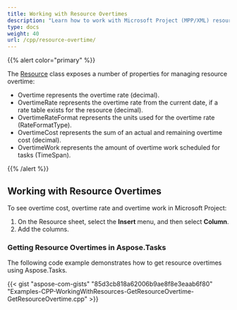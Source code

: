 ```yaml
---
title: Working with Resource Overtimes
description: "Learn how to work with Microsoft Project (MPP/XML) resource overtimes using Aspose.Tasks for C++."
type: docs
weight: 40
url: /cpp/resource-overtime/
---
```


{{% alert color="primary" %}} 

The [Resource](https://apireference.aspose.com/tasks/cpp/class/aspose.tasks.resource) class exposes a number of properties for managing resource overtime:

- Overtime represents the overtime rate (decimal).
- OvertimeRate represents the overtime rate from the current date, if a rate table exists for the resource (decimal).
- OvertimeRateFormat represents the units used for the overtime rate (RateFormatType).
- OvertimeCost represents the sum of an actual and remaining overtime cost (decimal).
- OvertimeWork represents the amount of overtime work scheduled for tasks (TimeSpan).

{{% /alert %}}

## **Working with Resource Overtimes**
To see overtime cost, overtime rate and overtime work in Microsoft Project:

1. On the Resource sheet, select the **Insert** menu, and then select **Column**.
2. Add the columns.

### **Getting Resource Overtimes in Aspose.Tasks**
The following code example demonstrates how to get resource overtimes using Aspose.Tasks.

{{< gist "aspose-com-gists" "85d3cb818a62006b9ae8f8e3eaab6f80" "Examples-CPP-WorkingWithResources-GetResourceOvertime-GetResourceOvertime.cpp" >}}
